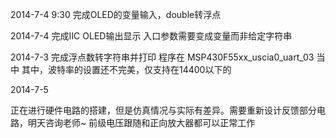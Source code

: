 2014-7-4 9:30
完成OLED的变量输入，double转浮点

2014-7-4
完成IIC OLED输出显示
入口参数需要变成变量而非给定字符串

2014-7-3
完成浮点数转字符串并打印
程序在 MSP430F55xx_uscia0_uart_03 当中
其中，波特率的设置还不完美，仅支持在14400以下的

2014-7-5

正在进行硬件电路的搭建，但是仿真情况与实际有差异。需要重新设计反馈部分电路，明天咨询老师~
前级电压跟随和正向放大器都可以正常工作
